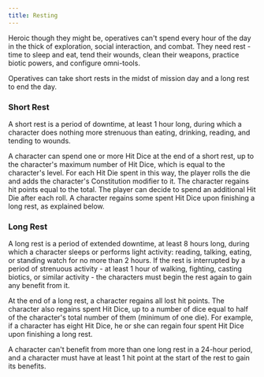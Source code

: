 ```yaml
---
title: Resting
---
```

Heroic though they might be, operatives can't spend every hour of the day in the thick of exploration, social interaction,
and combat. They need rest - time to sleep and eat, tend their wounds, clean their weapons, practice biotic powers, and configure
omni-tools.

Operatives can take short rests in the midst of mission day and a long rest to end the day.

### Short Rest
A short rest is a period of downtime, at least 1 hour long, during which a character does nothing more strenuous than
eating, drinking, reading, and tending to wounds.

A character can spend one or more Hit Dice at the end of a short rest, up to the character's maximum number of Hit Dice,
which is equal to the character's level. For each Hit Die spent in this way, the player rolls the die and adds the
character's Constitution modifier to it. The character regains hit points equal to the total. The player can decide to
spend an additional Hit Die after each roll. A character regains some spent Hit Dice upon finishing a long rest,
as explained below.

### Long Rest
A long rest is a period of extended downtime, at least 8 hours long, during which a character sleeps or performs light
activity: reading, talking, eating, or standing watch for no more than 2 hours. If the rest is interrupted by a period
of strenuous activity - at least 1 hour of walking, fighting, casting biotics, or similar activity - the characters must
begin the rest again to gain any benefit from it.

At the end of a long rest, a character regains all lost hit points. The character also regains spent Hit Dice, up to a
number of dice equal to half of the character's total number of them (minimum of one die). For example, if a character
has eight Hit Dice, he or she can regain four spent Hit Dice upon finishing a long rest.

A character can't benefit from more than one long rest in a 24-hour period, and a character must have at least 1 hit
point at the start of the rest to gain its benefits.

<me-source-reference pages="87"></me-source-reference>

